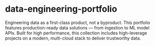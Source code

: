 # data-engineering-portfolio
Engineering data as a first-class product, not a byproduct. This portfolio features production-ready data solutions — from ingestion to ML model APIs. Built for high performance, this collection includes high-leverage projects on a modern, multi-cloud stack to deliver trustworthy data.

